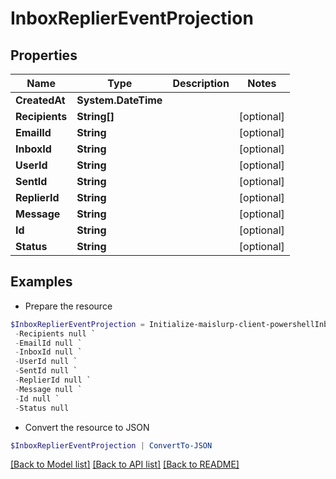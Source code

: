 # InboxReplierEventProjection
## Properties

Name | Type | Description | Notes
------------ | ------------- | ------------- | -------------
**CreatedAt** | **System.DateTime** |  | 
**Recipients** | **String[]** |  | [optional] 
**EmailId** | **String** |  | [optional] 
**InboxId** | **String** |  | [optional] 
**UserId** | **String** |  | [optional] 
**SentId** | **String** |  | [optional] 
**ReplierId** | **String** |  | [optional] 
**Message** | **String** |  | [optional] 
**Id** | **String** |  | [optional] 
**Status** | **String** |  | [optional] 

## Examples

- Prepare the resource
```powershell
$InboxReplierEventProjection = Initialize-maislurp-client-powershellInboxReplierEventProjection  -CreatedAt null `
 -Recipients null `
 -EmailId null `
 -InboxId null `
 -UserId null `
 -SentId null `
 -ReplierId null `
 -Message null `
 -Id null `
 -Status null
```

- Convert the resource to JSON
```powershell
$InboxReplierEventProjection | ConvertTo-JSON
```

[[Back to Model list]](../README#documentation-for-models) [[Back to API list]](../README#documentation-for-api-endpoints) [[Back to README]](../README)

